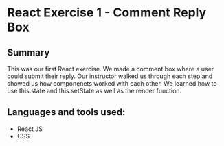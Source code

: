<h1>React Exercise 1 - Comment Reply Box</h1>
<h2>Summary</h2>
<p>This was our first React exercise. We made a comment box where a user could submit their reply. Our instructor walked us through each step and showed us how componenets worked with each other. We learned how to use this.state and this.setState as well as the render function.</p>

<h2>Languages and tools used:</h2>
<ul>
  <li>React JS</li>
  <li>CSS</li>
</ul>
